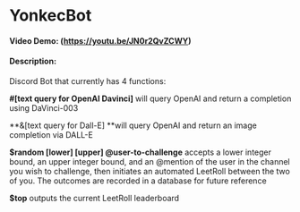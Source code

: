 # YonkecBot
#### Video Demo:  (https://youtu.be/JN0r2QvZCWY)
#### Description:

Discord Bot that currently has 4 functions:

**#[text query for OpenAI Davinci]** will query OpenAI and return a completion using DaVinci-003

**&[text query for Dall-E] **will query OpenAI and return an image completion via DALL-E

**$random [lower] [upper] @user-to-challenge** accepts a lower integer bound, an upper integer bound,
and an @mention of the user in the channel you wish to challenge, then initiates an automated LeetRoll between
the two of you.  The outcomes are recorded in a database for future reference

**$top** outputs the current LeetRoll leaderboard

